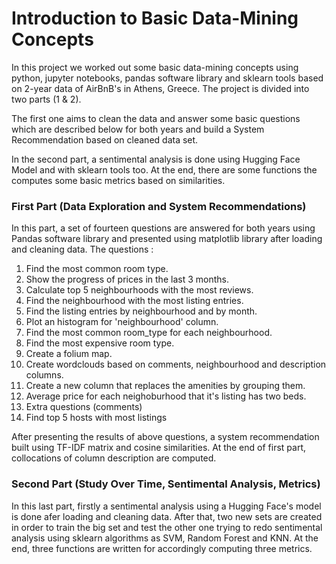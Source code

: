 # Introduction to Basic Data-Mining Concepts
  In this project we worked out some basic data-mining concepts using python, jupyter notebooks, pandas software library and sklearn tools based on 2-year data of AirBnB's in Athens, Greece. The project is divided into two parts (1 & 2).

  The first one aims to clean the data and answer some basic questions which are described below for both years and build a System Recommendation based on cleaned data set.

  In the second part, a sentimental analysis is done using Hugging Face Model and with sklearn tools too. At the end, there are some functions the computes some basic metrics based on similarities.

### First Part (Data Exploration and System Recommendations)
In this part, a set of fourteen questions are answered for both years using Pandas software library and presented using matplotlib library after loading
and cleaning data. The questions :

1. Find the most common room type.
2. Show the progress of prices in the last 3 months.
3. Calculate top 5 neighbourhoods with the most reviews.
4. Find the neighbourhood with the most listing entries.
5. Find the listing entries by neighbourhood and by month.
6. Plot an histogram for 'neighbourhood' column.
7. Find the most common room_type for each neighbourhood.
8. Find the most expensive room type.
9. Create a folium map.
10. Create wordclouds based on comments, neighbourhood and description columns.
11. Create a new column that replaces the amenities by grouping them.
12. Average price for each neighoburhood that it's listing has two beds.
13. Extra questions (comments)
14. Find top 5 hosts with most listings

After presenting the results of above questions, a system recommendation built using TF-IDF matrix and cosine similarities.
At the end of first part, collocations of column description are computed.

### Second Part (Study Over Time, Sentimental Analysis, Metrics)
In this last part, firstly a sentimental analysis using a Hugging Face's model is done afer loading and cleaning data.
After that, two new sets are created in order to train the big set and test the other one trying to redo sentimental analysis
using sklearn algorithms as SVM, Random Forest and KNN. At the end, three functions are written for accordingly computing three metrics.







